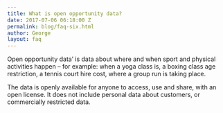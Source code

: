 ```yaml
---
title: What is open opportunity data?
date: 2017-07-06 06:18:00 Z
permalink: blog/faq-six.html
author: George
layout: faq
---
```


Open opportunity data’ is data about where and when sport and physical activities happen – for example: when a yoga class is, a boxing class age restriction, a tennis court hire cost, where a group run is taking place.

The data is openly available for anyone to access, use and share, with an open license. It does not include personal data about customers, or commercially restricted data.